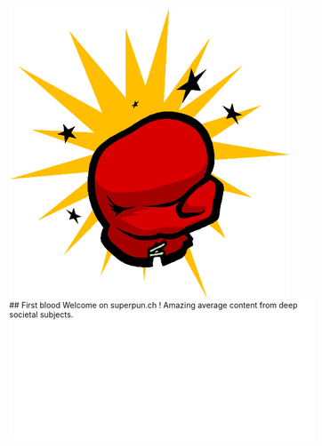 <img src="logo.png"/>
<!-- ![alt text](https://github.com/nerg/nerg.github.io/blob/main/logo.png?raw=true) -->
<div style="background-color: white; border-radius: 8px; width: 550px; min-height: 250px; color: #121212">
## First blood
Welcome on superpun.ch ! Amazing average content from deep societal subjects. 
</div>
